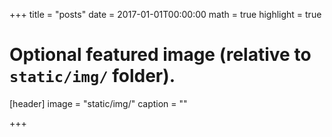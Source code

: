 +++
title = "posts"
date = 2017-01-01T00:00:00
math = true
highlight = true

# Optional featured image (relative to `static/img/` folder).
[header]
image = "static/img/"
caption = ""

+++
